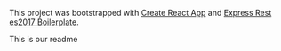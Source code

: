 This project was bootstrapped with [Create React App](https://github.com/facebookincubator/create-react-app) and [Express Rest es2017 Boilerplate](https://github.com/danielfsousa/express-rest-es2017-boilerplate).

This is our readme
